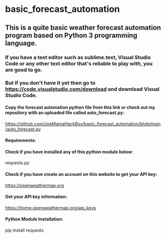 # basic_forecast_automation
## This is a quite basic weather forecast automation program based on Python 3 programming language. 
### If you have a text editor such as sublime.text, Visual Studio Code or any other text editor that's reliable to play with, you are good to go.
### But if you don't have it yet then go to https://code.visualstudio.com/download and download Visual Studio Code.
#### Copy the forecast automation python file from this link or check out my repository with an uploaded file called auto_forecast.py:
https://github.com/JoeMamaHackBoy/basic_forecast_automation/blob/main/auto_forecast.py
#### Requirements:
#### Check if you have installed any of this python module below:
requests.py
#### Check if you have create an account on this website to get your API key:
https://openweathermap.org
#### Get your API key information:
https://home.openweathermap.org/api_keys
#### Python Module Installation:
pip install requests
